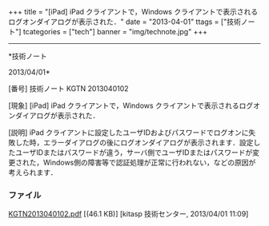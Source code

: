 ﻿+++
title = "[iPad] iPad クライアントで，Windows クライアントで表示されるログオンダイアログが表示された．"
date = "2013-04-01"
ttags = ["技術ノート"]
tcategories = ["tech"]
banner = "img/technote.jpg"
+++

-----------------------------------------------------------------------------------------------------------------------------

*技術ノート

2013/04/01*


[番号]
技術ノート KGTN 2013040102

[現象]
[iPad] iPad クライアントで，Windows
クライアントで表示されるログオンダイアログが表示された．

[説明]
iPad
クライアントに設定したユーザIDおよびパスワードでログオンに失敗した時，エラーダイアログの後にログオンダイアログが表示されます．設定したユーザIDまたはパスワードが違う，サーバ側でユーザIDまたはパスワードが変更された，Windows側の障害等で認証処理が正常に行われない，などの原因が考えられます．


### ファイル

 
 


[KGTN2013040102.pdf](http://techreport.kitasp.net/attachments/download/1300/KGTN2013040102.pdf)
 [(46.1 KB)] [kitasp 技術センター, 2013/04/01
11:09]


 


 

